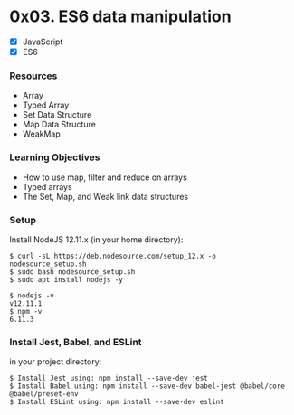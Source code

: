 # 0x03. ES6 data manipulation
- [x] JavaScript
- [x] ES6

### Resources
* Array
* Typed Array
* Set Data Structure
* Map Data Structure
* WeakMap

### Learning Objectives
* How to use map, filter and reduce on arrays
* Typed arrays
* The Set, Map, and Weak link data structures

### Setup
Install NodeJS 12.11.x
(in your home directory):
```
$ curl -sL https://deb.nodesource.com/setup_12.x -o nodesource_setup.sh
$ sudo bash nodesource_setup.sh
$ sudo apt install nodejs -y

$ nodejs -v
v12.11.1
$ npm -v
6.11.3
```
### Install Jest, Babel, and ESLint
in your project directory:
```
$ Install Jest using: npm install --save-dev jest
$ Install Babel using: npm install --save-dev babel-jest @babel/core @babel/preset-env
$ Install ESLint using: npm install --save-dev eslint
```